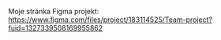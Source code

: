 Moje stránka
Figma projekt: https://www.figma.com/files/project/183114525/Team-project?fuid=1327339508169955862

